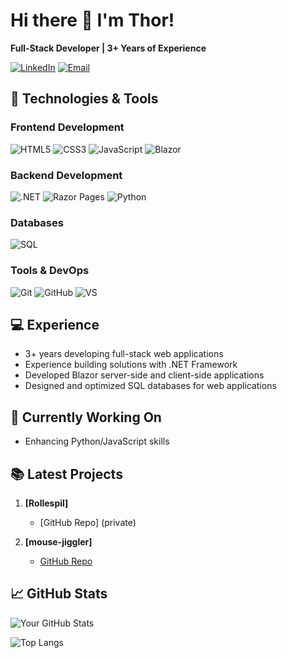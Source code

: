# Hi there 👋 I'm Thor!

**Full-Stack Developer | 3+ Years of Experience**

[![LinkedIn](https://img.shields.io/badge/-LinkedIn-0077B5?style=flat&logo=linkedin&logoColor=white)]([https://linkedin.com/in/yourprofile](https://www.linkedin.com/in/thor-christensen69/))
[![Email](https://img.shields.io/badge/-Email-D14836?style=flat&logo=gmail&logoColor=white)](mailto:thor9636@elevcampus.dk)

## 🚀 Technologies & Tools

### Frontend Development
![HTML5](https://img.shields.io/badge/-HTML5-E34F26?style=flat&logo=html5&logoColor=white)
![CSS3](https://img.shields.io/badge/-CSS3-1572B6?style=flat&logo=css3&logoColor=white)
![JavaScript](https://img.shields.io/badge/-JavaScript-F7DF1E?style=flat&logo=javascript&logoColor=black)
![Blazor](https://img.shields.io/badge/-Blazor-512BD4?style=flat&logo=blazor&logoColor=white)

### Backend Development
![.NET](https://img.shields.io/badge/-.NET-512BD4?style=flat&logo=dotnet&logoColor=white)
![Razor Pages](https://img.shields.io/badge/-Razor%20Pages-512BD4?style=flat&logo=dotnet&logoColor=white)
![Python](https://img.shields.io/badge/-Python-3776AB?style=flat&logo=python&logoColor=white)

### Databases
![SQL](https://img.shields.io/badge/-SQL-4479A1?style=flat&logo=mysql&logoColor=white)

### Tools & DevOps
![Git](https://img.shields.io/badge/-Git-F05032?style=flat&logo=git&logoColor=white)
![GitHub](https://img.shields.io/badge/-GitHub-181717?style=flat&logo=github&logoColor=white)
![VS](https://img.shields.io/badge/-Visual%20Studio-5C2D91?style=flat&logo=visual-studio&logoColor=white)

## 💻 Experience
- 3+ years developing full-stack web applications
- Experience building solutions with .NET Framework
- Developed Blazor server-side and client-side applications
- Designed and optimized SQL databases for web applications

## 🔭 Currently Working On
- Enhancing Python/JavaScript skills

## 📚 Latest Projects
1. **[Rollespil]** 
   - [GitHub Repo] (private)

2. **[mouse-jiggler]**
   - [GitHub Repo]([link](https://github.com/thorc04/Mouse-Jiggler))

## 📈 GitHub Stats

![Your GitHub Stats](https://github-readme-stats.vercel.app/api?username=yourusername&show_icons=true&theme=radical)

![Top Langs](https://github-readme-stats.vercel.app/api/top-langs/?username=yourusername&layout=compact&theme=radical)


